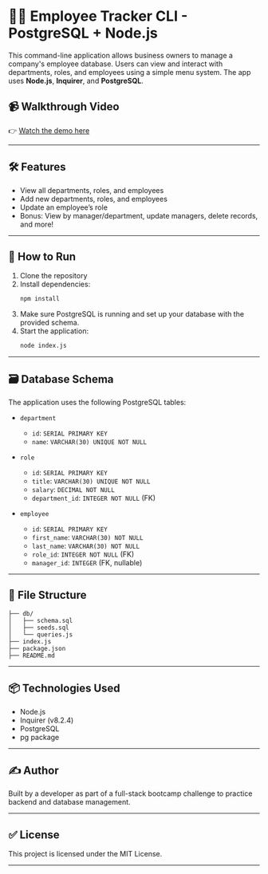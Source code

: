 # 🧑‍💼 Employee Tracker CLI - PostgreSQL + Node.js

This command-line application allows business owners to manage a company's employee database. Users can view and interact with departments, roles, and employees using a simple menu system. The app uses **Node.js**, **Inquirer**, and **PostgreSQL**.

## 📹 Walkthrough Video

👉 [Watch the demo here](https://app.screencastify.com/v3/watch/xnU7nNkMEFJ4K5fn4tDW)

---

## 🛠 Features

- View all departments, roles, and employees
- Add new departments, roles, and employees
- Update an employee’s role
- Bonus: View by manager/department, update managers, delete records, and more!

---

## 🚀 How to Run

1. Clone the repository
2. Install dependencies:
   ```bash
   npm install
   ```
3. Make sure PostgreSQL is running and set up your database with the provided schema.
4. Start the application:
   ```bash
   node index.js
   ```

---

## 🗃 Database Schema

The application uses the following PostgreSQL tables:

- `department`
  - `id`: `SERIAL PRIMARY KEY`
  - `name`: `VARCHAR(30) UNIQUE NOT NULL`

- `role`
  - `id`: `SERIAL PRIMARY KEY`
  - `title`: `VARCHAR(30) UNIQUE NOT NULL`
  - `salary`: `DECIMAL NOT NULL`
  - `department_id`: `INTEGER NOT NULL` (FK)

- `employee`
  - `id`: `SERIAL PRIMARY KEY`
  - `first_name`: `VARCHAR(30) NOT NULL`
  - `last_name`: `VARCHAR(30) NOT NULL`
  - `role_id`: `INTEGER NOT NULL` (FK)
  - `manager_id`: `INTEGER` (FK, nullable)

---

## 📁 File Structure

```
├── db/
│   ├── schema.sql
│   ├── seeds.sql
│   └── queries.js
├── index.js
├── package.json
├── README.md
```

---

## 📦 Technologies Used

- Node.js
- Inquirer (v8.2.4)
- PostgreSQL
- pg package

---

## ✍️ Author

Built by a developer as part of a full-stack bootcamp challenge to practice backend and database management.

---

## ✅ License

This project is licensed under the MIT License.

---
